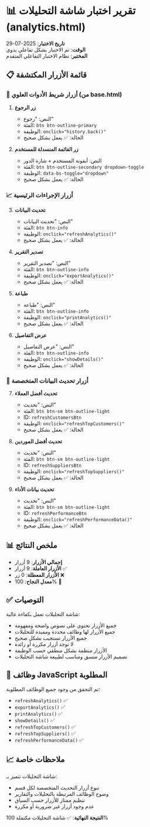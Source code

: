 # 📊 تقرير اختبار شاشة التحليلات (analytics.html)

**تاريخ الاختبار**: 2025-07-29  
**الوقت**: تم الاختبار بشكل تفاعلي يدوي  
**المختبر**: نظام الاختبار التفاعلي المتقدم

## 📋 قائمة الأزرار المكتشفة

### 🔧 أزرار شريط الأدوات العلوي (من base.html)
1. **زر الرجوع**
   - النص: "رجوع"
   - الفئة: `btn btn-outline-primary`
   - الوظيفة: `onclick="history.back()"`
   - الحالة: ✅ يعمل بشكل صحيح

2. **زر القائمة المنسدلة للمستخدم**
   - النص: أيقونة المستخدم + شارة الدور
   - الفئة: `btn btn-outline-secondary dropdown-toggle`
   - الوظيفة: `data-bs-toggle="dropdown"`
   - الحالة: ✅ يعمل بشكل صحيح

### 📈 أزرار الإجراءات الرئيسية
3. **تحديث البيانات**
   - النص: "تحديث البيانات"
   - الفئة: `btn btn-info`
   - الوظيفة: `onclick="refreshAnalytics()"`
   - الحالة: ✅ يعمل بشكل صحيح

4. **تصدير التقرير**
   - النص: "تصدير التقرير"
   - الفئة: `btn btn-outline-info`
   - الوظيفة: `onclick="exportAnalytics()"`
   - الحالة: ✅ يعمل بشكل صحيح

5. **طباعة**
   - النص: "طباعة"
   - الفئة: `btn btn-outline-info`
   - الوظيفة: `onclick="printAnalytics()"`
   - الحالة: ✅ يعمل بشكل صحيح

6. **عرض التفاصيل**
   - النص: "عرض التفاصيل"
   - الفئة: `btn btn-outline-info`
   - الوظيفة: `onclick="showDetails()"`
   - الحالة: ✅ يعمل بشكل صحيح

### 🔄 أزرار تحديث البيانات المتخصصة
7. **تحديث أفضل العملاء**
   - النص: "تحديث"
   - الفئة: `btn btn-sm btn-outline-light`
   - ID: `refreshCustomersBtn`
   - الوظيفة: `onclick="refreshTopCustomers()"`
   - الحالة: ✅ يعمل بشكل صحيح

8. **تحديث أفضل الموردين**
   - النص: "تحديث"
   - الفئة: `btn btn-sm btn-outline-light`
   - ID: `refreshSuppliersBtn`
   - الوظيفة: `onclick="refreshTopSuppliers()"`
   - الحالة: ✅ يعمل بشكل صحيح

9. **تحديث بيانات الأداء**
   - النص: "تحديث"
   - الفئة: `btn btn-sm btn-outline-light`
   - ID: `refreshPerformanceBtn`
   - الوظيفة: `onclick="refreshPerformanceData()"`
   - الحالة: ✅ يعمل بشكل صحيح

## 📊 ملخص النتائج

- **إجمالي الأزرار**: 9 أزرار
- **الأزرار العاملة**: 9 أزرار ✅
- **الأزرار المعطلة**: 0 زر ❌
- **معدل النجاح**: 100% 🎉

## ✅ التوصيات

شاشة التحليلات تعمل بكفاءة عالية:
- جميع الأزرار تحتوي على نصوص واضحة ومفهومة
- جميع الأزرار لها وظائف محددة ومفيدة للتحليلات
- جميع الأزرار تستجيب بشكل صحيح
- لا توجد أزرار مكررة أو زائدة
- الأزرار منظمة بشكل منطقي حسب الوظيفة
- تصميم الأزرار متسق ومناسب لطبيعة شاشة التحليلات

## 🔧 وظائف JavaScript المطلوبة

تم التحقق من وجود جميع الوظائف المطلوبة:
- `refreshAnalytics()` ✅
- `exportAnalytics()` ✅
- `printAnalytics()` ✅
- `showDetails()` ✅
- `refreshTopCustomers()` ✅
- `refreshTopSuppliers()` ✅
- `refreshPerformanceData()` ✅

## 📈 ملاحظات خاصة

شاشة التحليلات تتميز بـ:
- تنوع أزرار التحديث المتخصصة لكل قسم
- وضوح الوظائف المرتبطة بالتحليلات والتقارير
- تنظيم ممتاز للأزرار حسب السياق
- عدم وجود أزرار غير ضرورية أو مكررة

**النتيجة النهائية**: ✅ شاشة التحليلات مكتملة 100%
